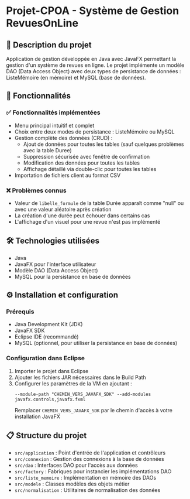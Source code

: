 # Projet-CPOA - Système de Gestion RevuesOnLine

## 📝 Description du projet
Application de gestion développée en Java avec JavaFX permettant la gestion d'un système de revues en ligne. Le projet implémente un modèle DAO (Data Access Object) avec deux types de persistance de données : ListeMémoire (en mémoire) et MySQL (base de données).

## 🚀 Fonctionnalités

### ✅ Fonctionnalités implémentées
- Menu principal intuitif et complet
- Choix entre deux modes de persistance : ListeMémoire ou MySQL
- Gestion complète des données (CRUD) :
  - Ajout de données pour toutes les tables (sauf quelques problèmes avec la table Duree)
  - Suppression sécurisée avec fenêtre de confirmation
  - Modification des données pour toutes les tables
  - Affichage détaillé via double-clic pour toutes les tables
- Importation de fichiers client au format CSV

### ❌ Problèmes connus
- Valeur de `libelle_formule` de la table Durée apparaît comme "null" ou avec une valeur aléatoire après création
- La création d'une durée peut échouer dans certains cas
- L'affichage d'un visuel pour une revue n'est pas implémenté

## 🛠️ Technologies utilisées
- Java
- JavaFX pour l'interface utilisateur
- Modèle DAO (Data Access Object)
- MySQL pour la persistance en base de données

## ⚙️ Installation et configuration

### Prérequis
- Java Development Kit (JDK)
- JavaFX SDK
- Eclipse IDE (recommandé)
- MySQL (optionnel, pour utiliser la persistance en base de données)

### Configuration dans Eclipse
1. Importer le projet dans Eclipse
2. Ajouter les fichiers JAR nécessaires dans le Build Path
3. Configurer les paramètres de la VM en ajoutant :
   ```
   --module-path "CHEMIN_VERS_JAVAFX_SDK" --add-modules javafx.controls,javafx.fxml
   ```
   Remplacer `CHEMIN_VERS_JAVAFX_SDK` par le chemin d'accès à votre installation JavaFX

## 📋 Structure du projet
- `src/application` : Point d'entrée de l'application et contrôleurs
- `src/connexion` : Gestion des connexions à la base de données
- `src/dao` : Interfaces DAO pour l'accès aux données
- `src/factory` : Fabriques pour instancier les implémentations DAO
- `src/liste_memoire` : Implémentation en mémoire des DAOs
- `src/modele` : Classes modèles des objets métier
- `src/normalisation` : Utilitaires de normalisation des données
